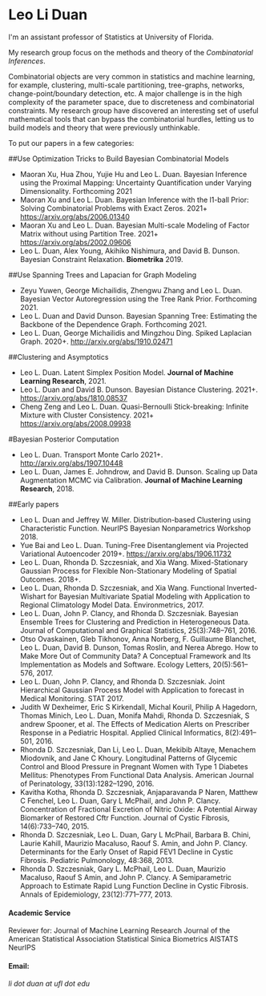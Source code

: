 # Leo Li Duan

I'm an assistant professor of Statistics at University of Florida.

My research group focus on the methods and theory of the *Combinatorial Inferences*.

Combinatorial objects are very common in statistics and machine learning, for
example, clustering, multi-scale partitioning, tree-graphs, networks,
change-point/boundary detection, etc.  A major challenge is in the high
complexity of the parameter space, due to discreteness and combinatorial
constraints. My research group have discovered an interesting set of useful mathematical
tools that can bypass the combinatorial hurdles, letting us to build models and
theory that were previously unthinkable.

To put our papers in a few categories: 

##Use Optimization Tricks to Build Bayesian Combinatorial Models
*   Maoran Xu, Hua Zhou, Yujie Hu and Leo L. Duan. Bayesian Inference using the Proximal Mapping: Uncertainty Quantification under Varying Dimensionality. Forthcoming 2021
*   Maoran Xu and Leo L. Duan. Bayesian Inference with the l1-ball Prior: Solving Combinatorial Problems with Exact Zeros. 2021+  https://arxiv.org/abs/2006.01340
*   Maoran Xu and Leo L. Duan. Bayesian Multi-scale Modeling of Factor Matrix without using Partition Tree. 2021+ https://arxiv.org/abs/2002.09606
*   Leo L. Duan, Alex Young, Akihiko Nishimura, and David B. Dunson. Bayesian Constraint Relaxation. **Biometrika** 2019.

##Use Spanning Trees and Lapacian for Graph Modeling
*   Zeyu Yuwen, George Michailidis, Zhengwu Zhang and Leo L. Duan.  Bayesian Vector Autoregression using the Tree Rank Prior. Forthcoming 2021.
*   Leo L. Duan and David Dunson. Bayesian Spanning Tree: Estimating the Backbone of the Dependence Graph. Forthcoming 2021.
*   Leo L. Duan, George Michailidis and Mingzhou Ding. Spiked Laplacian Graph. 2020+. http://arxiv.org/abs/1910.02471

##Clustering and Asymptotics
*   Leo L. Duan. Latent Simplex Position Model. **Journal of Machine Learning Research**, 2021.
*   Leo L. Duan and David B. Dunson. Bayesian Distance Clustering. 2021+. https://arxiv.org/abs/1810.08537
*   Cheng Zeng and Leo L. Duan. Quasi-Bernoulli Stick-breaking: Infinite Mixture with Cluster Consistency. 2021+  https://arxiv.org/abs/2008.09938

#Bayesian Posterior Computation
*   Leo L. Duan. Transport Monte Carlo 2021+. http://arxiv.org/abs/1907.10448
*   Leo L. Duan, James E. Johndrow, and David B. Dunson. Scaling up Data Augmentation MCMC via Calibration. **Journal of Machine Learning Research**, 2018.

##Early papers
*   Leo L. Duan and Jeffrey W. Miller. Distribution-based Clustering using Characteristic Function. NeurIPS Bayesian Nonparametrics Workshop 2018.
*   Yue Bai and Leo L. Duan. Tuning-Free Disentanglement via Projected Variational Autoencoder  2019+. https://arxiv.org/abs/1906.11732
*   Leo L. Duan, Rhonda D. Szczesniak, and Xia Wang. Mixed-Stationary Gaussian Process for Flexible Non-Stationary Modeling of Spatial Outcomes. 2018+.
*   Leo L. Duan, Rhonda D. Szczesniak, and Xia Wang. Functional Inverted-Wishart for Bayesian Multivariate Spatial Modeling with Application to Regional Climatology Model Data. Environmetrics, 2017.
*   Leo L. Duan, John P. Clancy, and Rhonda D. Szczesniak. Bayesian Ensemble Trees for Clustering and Prediction in Heterogeneous Data. Journal of Computational and Graphical Statistics, 25(3):748–761, 2016.
*	Otso Ovaskainen, Gleb Tikhonov, Anna Norberg, F. Guillaume Blanchet, Leo L. Duan, David B. Dunson, Tomas Roslin, and Nerea Abrego. How to Make More Out of Community Data? A Conceptual Framework and Its Implementation as Models and Software. Ecology Letters, 20(5):561–576, 2017.
*  Leo L. Duan, John P. Clancy, and Rhonda D. Szczesniak. Joint Hierarchical Gaussian Process Model with Application to forecast in Medical Monitoring. STAT 2017.
*  Judith W Dexheimer, Eric S Kirkendall, Michal Kouril, Philip A Hagedorn, Thomas Minich, Leo L. Duan, Monifa Mahdi, Rhonda D. Szczesniak, S andrew Spooner, et al. The Effects of Medication Alerts on Prescriber Response in a Pediatric Hospital. Applied Clinical Informatics, 8(2):491–501, 2016.
*  Rhonda D. Szczesniak, Dan Li, Leo L. Duan, Mekibib Altaye, Menachem Miodovnik, and Jane C Khoury. Longitudinal Patterns of Glycemic Control and Blood Pressure in Pregnant Women with Type 1 Diabetes Mellitus: Phenotypes From Functional Data Analysis. American Journal of Perinatology, 33(13):1282–1290, 2016.
*  Kavitha Kotha, Rhonda D. Szczesniak, Anjaparavanda P Naren, Matthew C Fenchel, Leo L. Duan, Gary L McPhail, and John P. Clancy. Concentration of Fractional Excretion of Nitric Oxide: A Potential Airway Biomarker of Restored Cftr Function. Journal of Cystic Fibrosis, 14(6):733–740, 2015. 
*  Rhonda D. Szczesniak, Leo L. Duan, Gary L McPhail, Barbara B. Chini, Laurie Kahill, Maurizio Macaluso, Raouf S. Amin, and John P. Clancy. Determinants for the Early Onset of Rapid FEV1 Decline in Cystic Fibrosis. Pediatric Pulmonology, 48:368, 2013.
*  Rhonda D. Szczesniak, Gary L. McPhail, Leo L. Duan, Maurizio Macaluso, Raouf S Amin, and John P. Clancy. A Semiparametric Approach to Estimate Rapid Lung Function Decline in Cystic Fibrosis. Annals of Epidemiology, 23(12):771–777, 2013.



#### Academic Service
Reviewer for:
Journal of Machine Learning Research
Journal of the American Statistical Association
Statistical Sinica
Biometrics
AISTATS
NeurIPS

#### Email:
_li dot duan at ufl dot edu_


